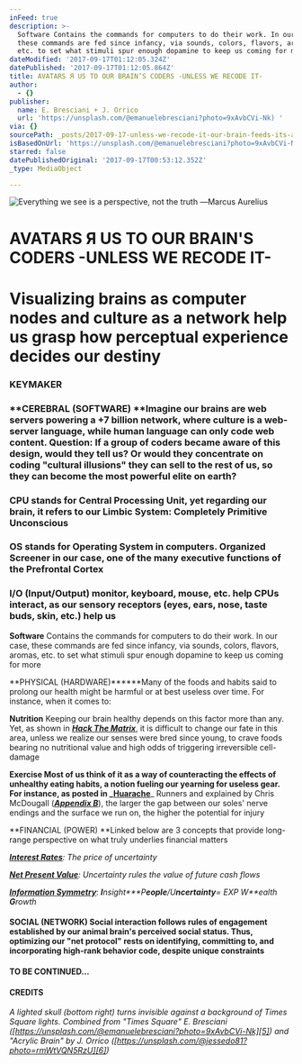 ```yaml
---
inFeed: true
description: >-
  Software Contains the commands for computers to do their work. In our case,
  these commands are fed since infancy, via sounds, colors, flavors, aromas,
  etc. to set what stimuli spur enough dopamine to keep us coming for more
dateModified: '2017-09-17T01:12:05.324Z'
datePublished: '2017-09-17T01:12:05.864Z'
title: AVATARS Я US TO OUR BRAIN’S CODERS -UNLESS WE RECODE IT-
author:
  - {}
publisher:
  name: E. Bresciani + J. Orrico
  url: 'https://unsplash.com/@emanuelebresciani?photo=9xAvbCVi-Nk) '
via: {}
sourcePath: _posts/2017-09-17-unless-we-recode-it-our-brain-feeds-its-avatar-to-coders.md
isBasedOnUrl: 'https://unsplash.com/@emanuelebresciani?photo=9xAvbCVi-Nk) '
starred: false
datePublishedOriginal: '2017-09-17T00:53:12.352Z'
_type: MediaObject

---
```

![Everything we see is a perspective, not the truth ―Marcus Aurelius](https://imgflo.herokuapp.com/graph/2b2431f8e7ba7b0/69cc6f5aa2e07d256d2fb60d0c3e82d0/croprotate.png?cropheight=4910&cropwidth=7360&degrees=0&input=https%3A%2F%2Fthe-grid-user-content.s3-us-west-2.amazonaws.com%2Fc79d3ac5-6db6-4deb-b211-4021caf4517d.png&x=0&y=0)

# **AVATARS Я US TO OUR BRAIN'S CODERS -UNLESS WE RECODE IT-**

# Visualizing brains as computer nodes and culture as a network help us grasp how perceptual experience decides our destiny

### **KEYMAKER**

### **CEREBRAL (SOFTWARE) **Imagine our brains are web servers powering a +7 billion network, where culture is a web-server language, while human language can only code web content. Question: If a group of coders became aware of this design, would they tell us? Or would they concentrate on coding "cultural illusions" they can sell to the rest of us, so they can become the most powerful elite on earth?

### **CPU** stands for Central Processing Unit, yet regarding our brain, it refers to our Limbic System: Completely Primitive Unconscious

### **OS** stands for Operating System in computers. Organized Screener in our case, one of the many executive functions of the Prefrontal Cortex

### **I/O** (Input/Output) monitor, keyboard, mouse, etc. help CPUs interact, as our sensory receptors (eyes, ears, nose, taste buds, skin, etc.) help us

**Software** Contains the commands for computers to do their work. In our case, these commands are fed since infancy, via sounds, colors, flavors, aromas, etc. to set what stimuli spur enough dopamine to keep us coming for more

**PHYSICAL (HARDWARE)******Many of the foods and habits said to prolong our health might be harmful or at best useless over time. For instance, when it comes to:

**Nutrition** Keeping our brain healthy depends on this factor more than any. Yet, as shown in _**[Hack The Matrix][0]**_, it is difficult to change our fate in this area, unless we realize our senses were bred since young, to crave foods bearing no nutritional value and high odds of triggering irreversible cell-damage

**Exercise **Most of us think of it as a way of counteracting the effects of unhealthy eating habits, a notion fueling our yearning for useless gear. For instance, as posted in _**[Huarache][1]**_ Runners and explained by Chris McDougall (_**[Appendix B][0]**_), the larger the gap between our soles' nerve endings and the surface we run on, the higher the potential for injury

**FINANCIAL (POWER) **Linked below are 3 concepts that provide long-range perspective on what truly underlies financial matters

_**[Interest Rates][2]**: The price of uncertainty_

_**[Net Present Value][3]**: Uncertainty rules the value of future cash flows_

_**[Information Symmetry][4]**_: _**I**nsight**\*P**eople**/U**ncertainty**= EXP W**ealth **G**rowth_

#### **SOCIAL (NETWORK)** Social interaction follows rules of engagement established by our animal brain's perceived social status. Thus, optimizing our "net protocol" rests on identifying, committing to, and incorporating high-rank behavior code, despite unique constraints

#### TO BE CONTINUED...

#### CREDITS

_A lighted skull (bottom right) turns invisible against a background of Times Square lights. Combined from "Times Square" E. Bresciani ([https://unsplash.com/@emanuelebresciani?photo=9xAvbCVi-Nk][5]) and "Acrylic Brain" by J. Orrico ([https://unsplash.com/@jessedo81?photo=rmWtVQN5RzU][6])_

[0]: http://www.infoasy.com/
[1]: https://www.strava.com/clubs/huarache-runners
[2]: http://sequoian.com/2015/09/wp-contentuploads201610the-discount-rate-pyramid-scheme-2-0-pdf/
[3]: http://sequoian.com/2017/08/wp-contentuploads201708predator-prey2-pdf/
[4]: http://sequoian.com/2016/03/wp-contentuploads201708information_symmetry-pdf/
[5]: https://unsplash.com/@emanuelebresciani?photo=9xAvbCVi-Nk
[6]: https://unsplash.com/@jessedo81?photo=rmWtVQN5RzU